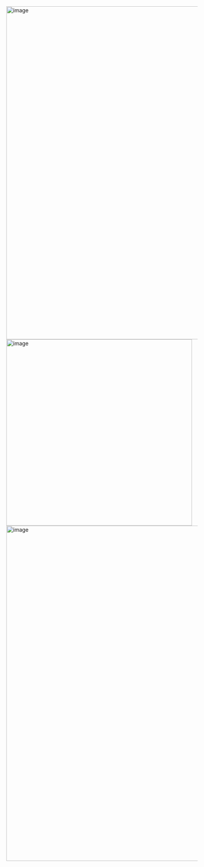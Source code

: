 <img width="874" alt="image" src="https://github.com/user-attachments/assets/e2ce7cfd-ada7-499e-9fc8-143e278a9730" />
<img width="489" alt="image" src="https://github.com/user-attachments/assets/ce325aeb-2e23-4768-beb9-65030e70296e" />
<img width="880" alt="image" src="https://github.com/user-attachments/assets/6c9d2d4f-2dd7-4ef2-bcfb-d96d9653015c" />


